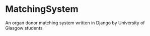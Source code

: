 MatchingSystem
==============

An organ donor matching system written in Django by University of Glasgow students
